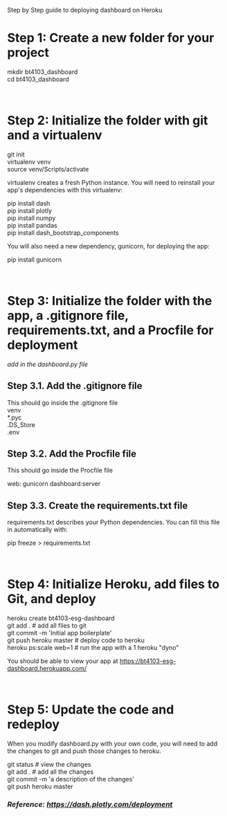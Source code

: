 Step by Step guide to deploying dashboard on Heroku

# **Step 1: Create a new folder for your project**
mkdir bt4103_dashboard
<br>
cd bt4103_dashboard

<br>

# **Step 2: Initialize the folder with git and a virtualenv**

git init
<br>
virtualenv venv
<br>
source venv/Scripts/activate

virtualenv creates a fresh Python instance. You will need to reinstall your app's dependencies with this virtualenv:

pip install dash
<br>
pip install plotly
<br>
pip install numpy
<br>
pip install pandas
<br>
pip install dash_bootstrap_components

You will also need a new dependency, gunicorn, for deploying the app:

pip install gunicorn

<br>

# **Step 3: Initialize the folder with the app, a .gitignore file, requirements.txt, and a Procfile for deployment**

_add in the dashboard.py file_

## Step 3.1. Add the .gitignore file
This should go inside the .gitignore file
<br>
venv
<br>
*.pyc
<br>
.DS_Store
<br>
.env

## Step 3.2. Add the Procfile file
This should go inside the Procfile file

web: gunicorn dashboard:server

## Step 3.3. Create the requirements.txt file

requirements.txt describes your Python dependencies. You can fill this file in automatically with:

pip freeze > requirements.txt

<br>

# **Step 4: Initialize Heroku, add files to Git, and deploy**

heroku create bt4103-esg-dashboard
<br>
git add . # add all files to git
<br>
git commit -m 'Initial app boilerplate'
<br>
git push heroku master # deploy code to heroku
<br>
heroku ps:scale web=1  # run the app with a 1 heroku "dyno"

You should be able to view your app at https://bt4103-esg-dashboard.herokuapp.com/

<br>

# **Step 5: Update the code and redeploy**

When you modify dashboard.py with your own code, you will need to add the changes to git and push those changes to heroku.

git status # view the changes
<br>
git add .  # add all the changes
<br>
git commit -m 'a description of the changes'
<br>
git push heroku master



### _Reference: https://dash.plotly.com/deployment_
